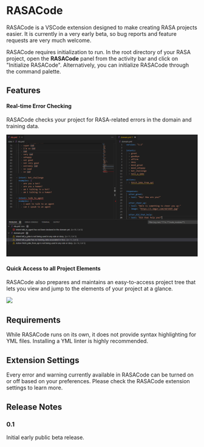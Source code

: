 # RASACode

RASACode is a VSCode extension designed to make creating RASA projects easier. It is currently in a very early beta, so bug reports and feature requests are very much welcome.

RASACode requires initialization to run. In the root directory of your RASA project, open the **RASACode** panel from the activity bar and click on "Initialize RASACode". Alternatively, you can initialize RASACode through the command palette.

## Features

#### Real-time Error Checking

RASACode checks your project for RASA-related errors in the domain and training data. 

![](image/README/1673861746875.png)


#### Quick Access to all Project Elements

RASACode also prepares and maintains an easy-to-access project tree that lets you view and jump to the elements of your project at a glance.

![](image/README/1673861921047.png)

## Requirements

While RASACode runs on its own, it does not provide syntax highlighting for YML files. Installing a YML linter is highly recommended.

## Extension Settings

Every error and warning currently available in RASACode can be turned on or off based on your preferences. Please check the RASACode extension settings to learn more.

## Release Notes

### 0.1

Initial early public beta release.
